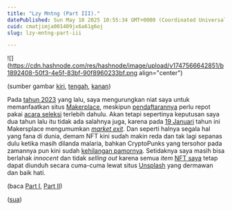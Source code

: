 ```yaml
---
title: "Lzy Mntng (Part III)."
datePublished: Sun May 18 2025 10:55:34 GMT+0000 (Coordinated Universal Time)
cuid: cmatjimja001409jx6a61g6oj
slug: lzy-mntng-part-iii

---
```


![](https://cdn.hashnode.com/res/hashnode/image/upload/v1747566642851/b1892408-50f3-4e5f-83bf-90f8960233bf.png align="center")

(sumber gambar [kiri](https://makersplace.com), [tengah](https://makersplace.com/p/makersplace-announces-market-exit), [kanan](https://www.instagram.com/makersplace/p/DE-eIa2yh5G))

Pada [tahun 2023](https://blog.sua.ist/lzy-mntng-part-ii) yang lalu, saya mengurungkan niat saya untuk memanfaatkan situs [Makerplace](https://makersplace.com/), meskipun [pendaftarannya](https://makersplace.com/ofisia) perlu repot pakai [acara seleksi](https://makersplace.com/application/) terlebih dahulu. Akan tetapi sepertinya keputusan saya dua tahun lalu itu tidak ada salahnya juga, karena pada [19 Januari](https://www.instagram.com/makersplace/p/DE-eIa2yh5G) tahun ini Makersplace mengumumkan [*market exit*](https://makersplace.com/p/makersplace-announces-market-exit). Dan seperti halnya segala hal yang fana di dunia, demam NFT kini sudah makin reda dan tak lagi sepanas dulu ketika masih dilanda malaria, bahkan CryptoPunks yang tersohor pada zamannya pun kini sudah [kehilangan pamornya](https://www.theverge.com/news/665731/cryptopunks-nfts-sold-to-node-foundation-non-profit). Setidaknya saya masih bisa berlahak *innocent* dan tidak *selling out* karena semua *item* [NFT saya](https://ofisiaeditions.dsgn.lv) tetap dapat diunduh secara cuma-cuma lewat situs [Unsplash](https://unsplash.com/@ofisia) yang dermawan dan baik hati.

(baca [Part I](https://blog.sua.ist/lzy-mntng), [Part II](https://blog.sua.ist/lzy-mntng-part-ii))

([sua](https://sua.ist))